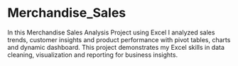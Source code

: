 # Merchandise_Sales
In this Merchandise Sales Analysis Project using Excel I analyzed sales trends, customer insights and product performance with pivot tables, charts and dynamic dashboard. This project demonstrates my Excel skills in data cleaning, visualization and reporting for business insights.
